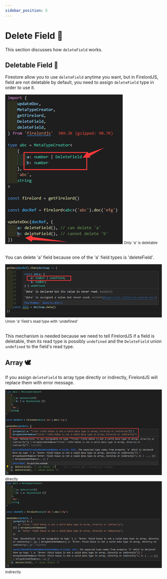 ```yaml
---
sidebar_position: 5
---
```


# Delete Field 🍄

This section discusses how `deleteField` works.

## Deletable Field 🦜

Firestore allow you to use `deleteField` anytime you want, but in FirelordJS, field are not deletable by default, you need to assign `deleteField` type in order to use it.

<div  style={{ display:'flex', flexDirection:"column", alignItems:'center' }}>
        <img src='https://github.com/tylim88/FirelordJSDoc/blob/main/static/img/deleteField1.png?raw=true' />
        <small>Only 'a' is deletable</small>
</div>
<br/>

You can delete 'a' field because one of the 'a' field types is 'deleteField'.

<div  style={{ display:'flex', flexDirection:"column", alignItems:'center' }}>
        <img src='https://github.com/tylim88/FirelordJSDoc/blob/main/static/img/deleteField2.png?raw=true' />
        <small>Union 'a' field's read type with 'undefined'</small>
</div>
<br/>

This mechanism is needed because we need to tell FirelordJS if a field is deletable, then its read type is possibly `undefined` and the `DeleteField` union `undefined` to the field's read type.

## Array 🕊️

If you assign `deleteField` to array type directly or indirectly, FirelordJS will replace them with error message.

<div  style={{ display:'flex', justifyContent:'space-around' }}>
    <div style={{ display:'flex', flexDirection:"column", alignItems:'center' }}>
        <img src='https://github.com/tylim88/FirelordJSDoc/blob/main/static/img/deleteField3.png?raw=true' />
        <small>directly</small>
    </div>
    <div style={{ display:'flex', flexDirection:"column", alignItems:'center' }}>
        <img src='https://github.com/tylim88/FirelordJSDoc/blob/main/static/img/deleteField4.png?raw=true' />
        <small>indirectly</small>
    </div>
</div>
<br/>
